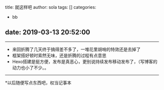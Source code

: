 title: 就这样吧
author: sola
tags: []
categories:
  - bb

date: 2019-03-13 20:52:00
---
----
- 来回折腾了几天终于搞得差不多了，一堆花里胡哨的特效还是去掉了
- 框架搭好顿时索然无味，还是折腾的过程有点意思
- Hexo搭建是挺方便，发布是真恶心，更别说持续发布移动发布了，（写博客的	动力也小了不少。。
---
*以后随便写点东西吧，权当记事本